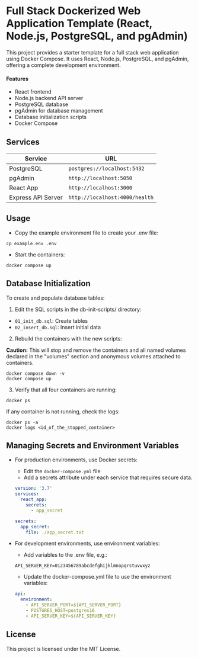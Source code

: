 # Full Stack Dockerized Web Application Template (React, Node.js, PostgreSQL, and pgAdmin)

This project provides a starter template for a full stack web application using Docker Compose. It uses React, Node.js, PostgreSQL, and pgAdmin, offering a complete development environment.

 #### Features

- React frontend
- Node.js backend API server
- PostgreSQL database
- pgAdmin for database management
- Database initialization scripts
- Docker Compose

## Services

| Service            | URL                                 |
|--------------------|-------------------------------------|
| PostgreSQL         | `postgres://localhost:5432`         |
| pgAdmin            | `http://localhost:5050`             |
| React App          | `http://localhost:3000`             |
| Express API Server | `http://localhost:4000/health`      |

## Usage

- Copy the example environment file to create your .env file:

```shell
cp example.env .env
```

- Start the containers:

```shell
docker compose up
```

## Database Initialization

To create and populate database tables:
1. Edit the SQL scripts in the db-init-scripts/ directory:
  - `01_init_db.sql`: Create tables
  - `02_insert_db.sql`: Insert initial data

2. Rebuild the containers with the new scripts:

**Caution:** This will stop and remove the containers and all named volumes declared in the "volumes" section and anonymous volumes attached to containers.

```shell
docker compose down -v
docker compose up
```

3. Verify that all four containers are running:
```shell
docker ps
```
If any container is not running, check the logs:
```shell
docker ps -a
docker logs <id_of_the_stopped_container>
```

## Managing Secrets and Environment Variables

- For production environments, use Docker secrets:
  - Edit the `docker-compose.yml` file
  - Add a secrets attribute under each service that requires secure data.
  ```yaml
  version: '3.7'
  services:
    react_app:
      secrets:
        - app_secret

  secrets:
    app_secret:
      file: ./app_secret.txt
  ```

- For development environments, use environment variables:
  - Add variables to the .env file, e.g.:
  ```shell
  API_SERVER_KEY=0123456789abcdefghijklmnopqrstuvwxyz
  ```
  -  Update the docker-compose.yml file to use the environment variables:
  ```yaml
  api:
    environment:
      - API_SERVER_PORT=${API_SERVER_PORT}
      - POSTGRES_HOST=postgres16
      - API_SERVER_KEY=${API_SERVER_KEY}
  ```

## License
This project is licensed under the MIT License.
